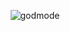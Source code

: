 <p align="center">
  <img src="https://github.com/user-attachments/assets/e8ef65fd-d6b4-4ceb-aacc-7b7d7f5107c6" alt="godmode">
</p>
